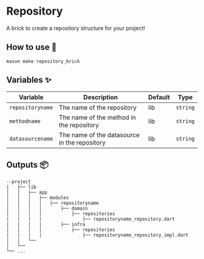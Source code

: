 # Repository

A brick to create a repository structure for your project!

## How to use 🚀

```
mason make repository_brick
```

## Variables ✨

| Variable       | Description             | Default | Type     |
| -------------- | ----------------------- | ------- | -------- |
| `repositoryname` | The name of the repository | lib | `string` |
| `methodname` | The name of the method in the repository | lib | `string` |
| `datasourcename` | The name of the datasource in the repository | lib | `string` | 

## Outputs 📦

```
--project
|   ├── lib
│   │   ├── app
│   │   │   ├── modules
│   │   │   │   ├── repositoryname
│   │   │   │       ├── domain
|   |   |   |           ├── repositories
|   |   |   |               ├── repositoryname_repository.dart
|   |   |   |       ├── infra
|   |   |   |           ├── repositories
|   |   |   |               ├── repositoryname_repository_impl.dart        
│   │   └── 
│   └──   
└── ...
```